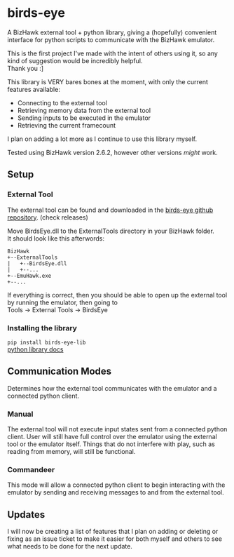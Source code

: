 # birds-eye
A BizHawk external tool + python library, giving a (hopefully) convenient interface for python scripts to communicate with the BizHawk emulator. <br/>

This is the first project I've made with the intent of others using it, so any kind of suggestion would be incredibly helpful. <br/>
Thank you :]

This library is VERY bares bones at the moment, with only the current features available: <br/>
- Connecting to the external tool <br/>
- Retrieving memory data from the external tool <br/>
- Sending inputs to be executed in the emulator <br/>
- Retrieving the current framecount <br/>

I plan on adding a lot more as I continue to use this library myself. <br/>

Tested using BizHawk version 2.6.2, however other versions *might* work.

## Setup

### External Tool
The external tool can be found and downloaded in the [birds-eye github repository](https://github.com/SkiHatDuckie/birds-eye). (check releases)

Move BirdsEye.dll to the ExternalTools directory in your BizHawk folder. <br/>
It should look like this afterwords:

```
BizHawk
+--ExternalTools
|   +--BirdsEye.dll
|   +--...
+--EmuHawk.exe
+--...
```

If everything is correct, then you should be able to open up the external tool by running the emulator, then going to <br/>
Tools -> External Tools -> BirdsEye

### Installing the library
`pip install birds-eye-lib`<br/>
[python library docs](https://birds-eye.readthedocs.io/en/latest/)

## Communication Modes
Determines how the external tool communicates with the emulator and a connected python client.

### Manual
The external tool will not execute input states sent from a connected python client. User will still have
full control over the emulator using the external tool or the emulator itself. Things that do not interfere with
play, such as reading from memory, will still be functional.

### Commandeer
This mode will allow a connected python client to begin interacting with the emulator by sending and receiving
messages to and from the external tool.

## Updates
I will now be creating a list of features that I plan on adding or deleting or fixing as an issue ticket to make 
it easier for both myself and others to see what needs to be done for the next update.
